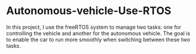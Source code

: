 # Autonomous-vehicle-Use-RTOS
 In this project, I use the freeRTOS system to manage two tasks: one for controlling the vehicle and another for the autonomous vehicle. The goal is to enable the car to run more smoothly when switching between these two tasks.
